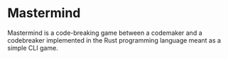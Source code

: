 # Mastermind

Mastermind is a code-breaking game between a codemaker and a codebreaker implemented in the Rust programming language meant as a simple CLI game.

